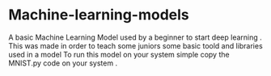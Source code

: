 # Machine-learning-models
A basic Machine Learning Model used by a beginner to start deep learning .
This was made in order to teach some juniors some basic toold and libraries used in a model
To run this model on your system simple copy the MNIST.py code on your system .
